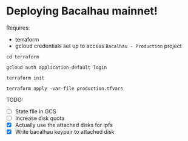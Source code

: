 # Deploying Bacalhau mainnet!

Requires:
* terraform
* gcloud credentials set up to access `Bacalhau - Production` project

```
cd terraform
```

```
gcloud auth application-default login
```

```
terraform init
```

```
terraform apply -var-file production.tfvars
```

TODO:
* [ ] State file in GCS
* [ ] Increase disk quota
* [x] Actually use the attached disks for ipfs
* [x] Write bacalhau keypair to attached disk
